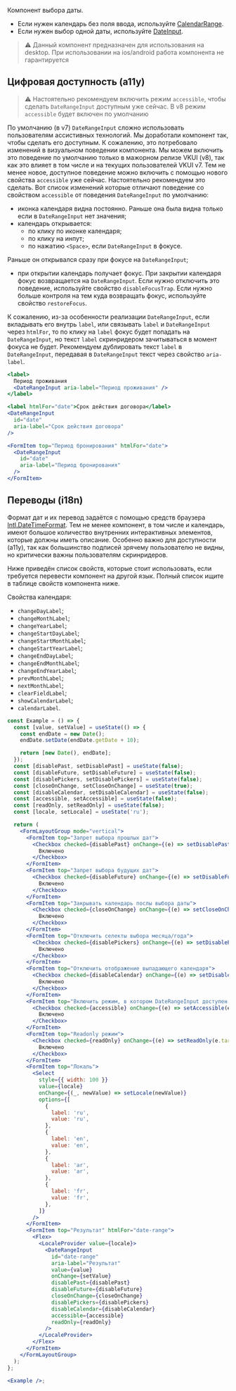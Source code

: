 Компонент выбора даты.

- Если нужен календарь без поля ввода, используйте [CalendarRange](#!/CalendarRange).
- Если нужен выбор одной даты, используйте [DateInput](#!/DateInput).

> ⚠️ Данный компонент предназначен для использования на desktop. При использовании на ios/android работа компонента не гарантируется

## Цифровая доступность (a11y)

> ⚠️ Настоятельно рекомендуем включить режим `accessible`, чтобы сделать `DateRangeInput` доступным уже сейчас. В v8 режим `accessible` будет включен по умолчанию

По умолчанию (в v7) `DateRangeInput` сложно использовать пользователям ассистивных технологий.
Мы доработали компонент так, чтобы сделать его доступным. К сожалению, это потребовало изменений в визуальном поведении компонента. Мы можем включить это поведение по умолчанию только в мажорном релизе VKUI (v8), так как это влияет в том числе и на текущих пользователей VKUI v7.
Тем не менее новое, доступное поведение можно включить с помощью нового свойства `accessible` уже сейчас. Настоятельно рекомендуем это сделать.
Вот список изменений которые отличают поведение со свойством `accessible` от поведения `DateRangeInput` по умолчанию:

- иконка календаря видна постоянно. Раньше она была видна только если в `DateRangeInput` нет значения;
- календарь открывается:
  - по клику по иконке календаря;
  - по клику на инпут;
  - по нажатию `<Space>`, если `DateRangeInput` в фокусе.

Раньше он открывался сразу при фокусе на `DateRangeInput`;

- при открытии календарь получает фокус. При закрытии календаря фокус возвращается на `DateRangeInput`.
  Если нужно отключить это поведение, используйте свойство `disableFocusTrap`. Если нужно
  больше контроля на тем куда возвращать фокус, используйте свойство `restoreFocus`.

К сожалению, из-за особенности реализации `DateRangeInput`, если вкладывать его внутрь `label`, или связывать `label` и `DateRangeInput` через `htmlFor`, то по клику на `label` фокус будет попадать на `DateRangeInput`, но текст `label` скринридером зачитываться в момент фокуса не будет.
Рекомендуем дублировать текст `label` в `DateRangeInput`, передавая в `DateRangeInput` текст через свойство `aria-label`.

```jsx static
<label>
  Период проживания
  <DateRangeInput aria-label="Период проживания" />
</label>

<label htmlFor="date">Срок действия договора</label>
<DateRangeInput
  id="date"
  aria-label="Срок действия договора"
/>

<FormItem top="Период бронирования" htmlFor="date">
  <DateRangeInput
    id="date"
    aria-label="Период бронирования"
  />
</FormItem>
```

## Переводы (i18n)

Формат дат и их перевод задаётся с помощью средств браузера [Intl.DateTimeFormat](https://developer.mozilla.org/en-US/docs/Web/JavaScript/Reference/Global_Objects/Intl/DateTimeFormat). Тем не менее компонент, в том числе и календарь, имеют большое количество внутренних интерактивных элементов, которые должны иметь описание.
Особенно важно для доступности (a11y), так как большинство подписей зрячему пользователю не видны, но критически важны пользователям скринридеров.

Ниже приведён список свойств, которые стоит использовать, если требуется перевести компонент на другой язык. Полный список ищите в таблице свойств компонента ниже.

Свойства календаря:

- `changeDayLabel`;
- `changeMonthLabel`;
- `changeYearLabel`;
- `changeStartDayLabel`;
- `changeStartMonthLabel`;
- `changeStartYearLabel`;
- `changeEndDayLabel`;
- `changeEndMonthLabel`;
- `changeEndYearLabel`;
- `prevMonthLabel`;
- `nextMonthLabel`;
- `clearFieldLabel`;
- `showCalendarLabel`;
- `calendarLabel`.

```jsx { "props": { "layout": false, "iframe": false } }
const Example = () => {
  const [value, setValue] = useState(() => {
    const endDate = new Date();
    endDate.setDate(endDate.getDate + 10);

    return [new Date(), endDate];
  });
  const [disablePast, setDisablePast] = useState(false);
  const [disableFuture, setDisableFuture] = useState(false);
  const [disablePickers, setDisablePickers] = useState(false);
  const [closeOnChange, setCloseOnChange] = useState(true);
  const [disableCalendar, setDisableCalendar] = useState(false);
  const [accessible, setAccessible] = useState(false);
  const [readOnly, setReadOnly] = useState(false);
  const [locale, setLocale] = useState('ru');

  return (
    <FormLayoutGroup mode="vertical">
      <FormItem top="Запрет выбора прошлых дат">
        <Checkbox checked={disablePast} onChange={(e) => setDisablePast(e.target.checked)}>
          Включено
        </Checkbox>
      </FormItem>
      <FormItem top="Запрет выбора будущих дат">
        <Checkbox checked={disableFuture} onChange={(e) => setDisableFuture(e.target.checked)}>
          Включено
        </Checkbox>
      </FormItem>
      <FormItem top="Закрывать календарь послы выбора даты">
        <Checkbox checked={closeOnChange} onChange={(e) => setCloseOnChange(e.target.checked)}>
          Включено
        </Checkbox>
      </FormItem>
      <FormItem top="Отключить селекты выбора месяца/года">
        <Checkbox checked={disablePickers} onChange={(e) => setDisablePickers(e.target.checked)}>
          Включено
        </Checkbox>
      </FormItem>
      <FormItem top="Отключить отображение выпадающего календаря">
        <Checkbox checked={disableCalendar} onChange={(e) => setDisableCalendar(e.target.checked)}>
          Включено
        </Checkbox>
      </FormItem>
      <FormItem top="Включить режим, в котором DateRangeInput доступен для ассистивных технологий">
        <Checkbox checked={accessible} onChange={(e) => setAccessible(e.target.checked)}>
          Включено
        </Checkbox>
      </FormItem>
      <FormItem top="Readonly режим">
        <Checkbox checked={readOnly} onChange={(e) => setReadOnly(e.target.checked)}>
          Включено
        </Checkbox>
      </FormItem>
      <FormItem top="Локаль">
        <Select
          style={{ width: 100 }}
          value={locale}
          onChange={(_, newValue) => setLocale(newValue)}
          options={[
            {
              label: 'ru',
              value: 'ru',
            },
            {
              label: 'en',
              value: 'en',
            },
            {
              label: 'ar',
              value: 'ar',
            },
            {
              label: 'fr',
              value: 'fr',
            },
          ]}
        />
      </FormItem>
      <FormItem top="Результат" htmlFor="date-range">
        <Flex>
          <LocaleProvider value={locale}>
            <DateRangeInput
              id="date-range"
              aria-label="Результат"
              value={value}
              onChange={setValue}
              disablePast={disablePast}
              disableFuture={disableFuture}
              closeOnChange={closeOnChange}
              disablePickers={disablePickers}
              disableCalendar={disableCalendar}
              accessible={accessible}
              readOnly={readOnly}
            />
          </LocaleProvider>
        </Flex>
      </FormItem>
    </FormLayoutGroup>
  );
};

<Example />;
```
